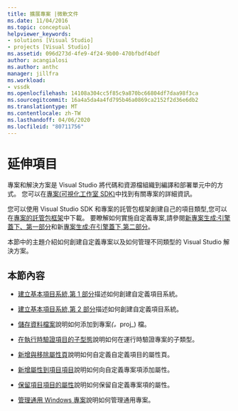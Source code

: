 ```yaml
---
title: 擴展專案 |微軟文件
ms.date: 11/04/2016
ms.topic: conceptual
helpviewer_keywords:
- solutions [Visual Studio]
- projects [Visual Studio]
ms.assetid: 096d273d-4fe9-4f24-9b00-470bfbdf4bdf
author: acangialosi
ms.author: anthc
manager: jillfra
ms.workload:
- vssdk
ms.openlocfilehash: 14108a304cc5f85c9a870bc66804df7daa98f3ca
ms.sourcegitcommit: 16a4a5da4a4fd795b46a0869ca2152f2d36e6db2
ms.translationtype: MT
ms.contentlocale: zh-TW
ms.lasthandoff: 04/06/2020
ms.locfileid: "80711756"
---
```

# <a name="extend-projects"></a>延伸項目
專案和解決方案是 Visual Studio 將代碼和資源檔組織到編譯和部署單元中的方式。 您可以在[專案(可視化工作室 SDK)](../extensibility/extending-projects.md)中找到有關專案的詳細資訊。

 您可以使用 Visual Studio SDK 和專案的託管包框架創建自己的項目類型,您可以在[專案的託管包框架](https://github.com/tunnelvisionlabs/MPFProj10)中下載。 要瞭解如何實施自定義專案,請參閱[新專案生成:引擎蓋下、第一部分](../extensibility/internals/new-project-generation-under-the-hood-part-one.md)和新[專案生成:在引擎蓋下,第二部分](../extensibility/internals/new-project-generation-under-the-hood-part-two.md)。

 本節中的主題介紹如何創建自定義專案以及如何管理不同類型的 Visual Studio 解決方案。

## <a name="in-this-section"></a>本節內容
- [建立基本項目系統,第 1 部分](../extensibility/creating-a-basic-project-system-part-1.md)描述如何創建自定義項目系統。

- [建立基本項目系統,第 2 部分](../extensibility/creating-a-basic-project-system-part-2.md)描述如何創建自定義項目系統。

- [儲存資料檔案](../extensibility/saving-data-in-project-files.md)說明如何添加到專案<em>(。</em>proj_) 檔。

- [在執行時驗證項目的子型態](../extensibility/verifying-subtypes-of-a-project-at-run-time.md)說明如何在運行時驗證專案的子類型。

- [新增與移除屬性頁](../extensibility/adding-and-removing-property-pages.md)說明如何自定義自定義項目的屬性頁。

- [新增屬性到項目項目](../extensibility/adding-an-attribute-to-a-project-item.md)說明如何向自定義專案項添加屬性。

- [保留項目項目的屬性](../extensibility/persisting-the-property-of-a-project-item.md)說明如何保留自定義專案項的屬性。

- [管理通用 Windows 專案](../extensibility/managing-universal-windows-projects.md)說明如何管理通用專案。
